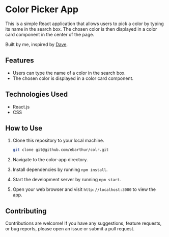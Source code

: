 # Color Picker App

This is a simple React application that allows users to pick a color by typing its name in the search box. The chosen color is then displayed in a color card component in the center of the page.

Built by me, inspired by [Dave](github.com/gitdagray).

## Features

- Users can type the name of a color in the search box.
- The chosen color is displayed in a color card component.

## Technologies Used

- React.js
- CSS

## How to Use

1. Clone this repository to your local machine.

   ```bash
   git clone git@github.com/ebarthur/colr.git
   ```

2. Navigate to the color-app directory.
3. Install dependencies by running `npm install`.
4. Start the development server by running `npm start`.
5. Open your web browser and visit `http://localhost:3000` to view the app.

## Contributing

Contributions are welcome! If you have any suggestions, feature requests, or bug reports, please open an issue or submit a pull request.
